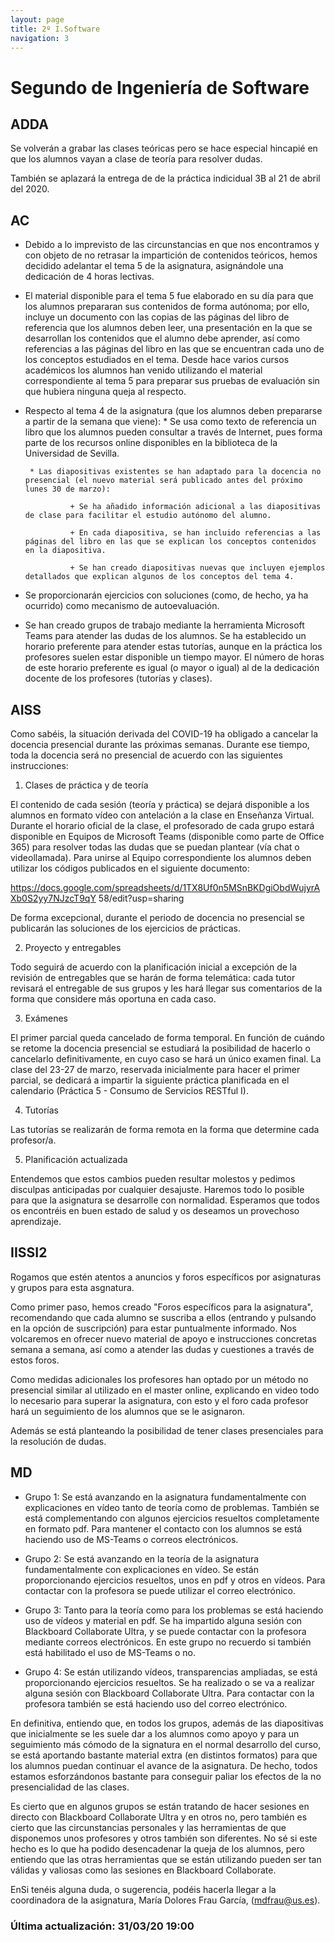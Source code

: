 ```yaml
---
layout: page
title: 2º I.Software
navigation: 3
---
```


# Segundo de Ingeniería de Software

## ADDA

Se volverán a grabar las clases teóricas pero se hace especial hincapié en que los alumnos vayan a clase de teoría para resolver dudas.

También se aplazará la entrega de de la práctica indicidual 3B al 21 de abril del 2020.

## AC

- Debido a lo imprevisto de las circunstancias en que nos encontramos y con objeto de no retrasar la impartición de contenidos teóricos, hemos decidido adelantar el tema 5 de la asignatura, asignándole una dedicación de 4 horas lectivas.

- El material disponible para el tema 5 fue elaborado en su día para que los alumnos prepararan sus contenidos de forma autónoma; por ello, incluye un documento con las copias de las páginas del libro de referencia que los alumnos deben leer, una presentación en la que se desarrollan los contenidos que el alumno debe aprender, así como referencias a las páginas del libro en las que se encuentran cada uno de los conceptos estudiados en el tema. Desde hace varios cursos académicos los alumnos han venido utilizando el material correspondiente al tema 5 para preparar sus pruebas de evaluación sin que hubiera ninguna queja al respecto.

- Respecto al tema 4 de la asignatura (que los alumnos deben prepararse a partir de la semana que viene): 
       * Se usa como texto de referencia un libro que los alumnos pueden consultar a través de Internet, pues forma parte de los recursos online disponibles en la biblioteca de la Universidad de Sevilla.  
       
       * Las diapositivas existentes se han adaptado para la docencia no presencial (el nuevo material será publicado antes del próximo lunes 30 de marzo):  
       
                + Se ha añadido información adicional a las diapositivas de clase para facilitar el estudio autónomo del alumno. 
                
                + En cada diapositiva, se han incluido referencias a las páginas del libro en las que se explican los conceptos contenidos en la diapositiva. 
                
                + Se han creado diapositivas nuevas que incluyen ejemplos detallados que explican algunos de los conceptos del tema 4. 
                
- Se proporcionarán ejercicios con soluciones (como, de hecho, ya ha ocurrido) como mecanismo de autoevaluación. 

- Se han creado grupos de trabajo mediante la herramienta Microsoft Teams para atender las dudas de los alumnos. Se ha establecido un horario preferente para atender estas tutorías, aunque en la práctica los profesores suelen estar disponible un tiempo mayor. El número de horas de este horario preferente es igual (o mayor o igual) al de la dedicación docente de los profesores (tutorías y clases).



## AISS

Como sabéis, la situación derivada del COVID-19 ha obligado a cancelar la docencia presencial
durante las próximas semanas. Durante ese tiempo, toda la docencia será no presencial de
acuerdo con las siguientes instrucciones:

1. Clases de práctica y de teoría

El contenido de cada sesión (teoría y práctica) se dejará disponible a los alumnos en formato
vídeo con antelación a la clase en Enseñanza Virtual. Durante el horario oficial de la clase, el
profesorado de cada grupo estará disponible en Equipos de Microsoft Teams (disponible como
parte de Office 365) para resolver todas las dudas que se puedan plantear (vía chat o
videollamada). Para unirse al Equipo correspondiente los alumnos deben utilizar los códigos
publicados en el siguiente documento:

https://docs.google.com/spreadsheets/d/1TX8Uf0n5MSnBKDgiObdWujyrAXb0S2yy7NJzcT9qY
58/edit?usp=sharing

De forma excepcional, durante el periodo de docencia no presencial se publicarán las soluciones
de los ejercicios de prácticas.

2. Proyecto y entregables

Todo seguirá de acuerdo con la planificación inicial a excepción de la revisión de entregables que
se harán de forma telemática: cada tutor revisará el entregable de sus grupos y les hará llegar
sus comentarios de la forma que considere más oportuna en cada caso.

3. Exámenes

El primer parcial queda cancelado de forma temporal. En función de cuándo se retome la
docencia presencial se estudiará la posibilidad de hacerlo o cancelarlo definitivamente, en cuyo
caso se hará un único examen final. La clase del 23-27 de marzo, reservada inicialmente para
hacer el primer parcial, se dedicará a impartir la siguiente práctica planificada en el calendario
(Práctica 5 - Consumo de Servicios RESTful I).

4. Tutorías

Las tutorías se realizarán de forma remota en la forma que determine cada profesor/a.

5. Planificación actualizada

[](https://i.imgur.com/IZrm4EQ.png)

Entendemos que estos cambios pueden resultar molestos y pedimos disculpas anticipadas por
cualquier desajuste. Haremos todo lo posible para que la asignatura se desarrolle con
normalidad. Esperamos que todos os encontréis en buen estado de salud y os deseamos un
provechoso aprendizaje.

## IISSI2

Rogamos que estén atentos a anuncios y foros específicos por asignaturas y grupos para esta asgnatura.

Como primer paso, hemos creado "Foros específicos para la asignatura", recomendando que cada alumno se suscriba a ellos (entrando y pulsando en la opción de suscripción) para estar puntualmente informado. Nos volcaremos en ofrecer nuevo material de apoyo e instrucciones concretas semana a semana, así como a atender las dudas y cuestiones a través de estos foros.

Como medidas adicionales los profesores han optado por un método no presencial similar al utilizado en el master online, explicando en video todo lo necesario para superar la asignatura, con esto y el foro cada profesor hará un seguimiento de los alumnos que se le asignaron.

Además se está planteando la posibilidad de tener clases presenciales para la resolución de dudas.

## MD

* Grupo 1: Se está avanzando en la asignatura fundamentalmente con explicaciones en vídeo tanto de teoría como de problemas. También se está complementando con algunos ejercicios resueltos completamente en formato pdf. Para mantener el contacto con los alumnos se está haciendo uso de MS-Teams o correos electrónicos.

* Grupo 2: Se está avanzando en la teoría de la asignatura fundamentalmente con explicaciones en vídeo. Se están proporcionando ejercicios resueltos, unos en pdf y otros en vídeos. Para contactar con la profesora se puede utilizar el correo electrónico.

* Grupo 3: Tanto para la teoría como para los problemas se está haciendo uso de vídeos y material en pdf. Se ha impartido alguna sesión con Blackboard Collaborate Ultra, y se puede contactar con la profesora mediante correos electrónicos. En este grupo no recuerdo si también está habilitado el uso de MS-Teams o no.

* Grupo 4: Se están utilizando vídeos, transparencias ampliadas, se está proporcionando ejercicios resueltos. Se ha realizado o se va a realizar alguna sesión con Blackboard Collaborate Ultra. Para contactar con la profesora también se está haciendo uso del correo electrónico.

En definitiva, entiendo que, en todos los grupos, además de las diapositivas que inicialmente se les suele dar a los alumnos como apoyo y para un seguimiento más cómodo de la signatura en el normal desarrollo del curso, se está aportando bastante material extra (en distintos formatos) para que los alumnos puedan continuar el avance de la asignatura. De hecho, todos estamos esforzándonos bastante para conseguir paliar los efectos de la no presencialidad de las clases.

Es cierto que en algunos grupos se están tratando de hacer sesiones en directo con Blackboard Collaborate Ultra y en otros no, pero también es cierto que las circunstancias personales y las herramientas de que disponemos unos profesores y otros también son diferentes. No sé si este hecho es lo que ha podido desencadenar la queja de los alumnos, pero entiendo que las otras herramientas que se están utilizando pueden ser tan válidas y valiosas como las sesiones en Blackboard Collaborate.

EnSi tenéis alguna duda, o sugerencia, podéis hacerla llegar a la coordinadora de la asignatura, María Dolores Frau García, (mdfrau@us.es).


### Última actualización: 31/03/20 19:00
